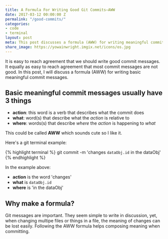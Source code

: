 ```yaml
---
title: A Formula For Writing Good Git Commits—AWW
date: 2017-03-12 00:00:00 Z
permalink: "/good-commits/"
categories:
- code
- terminal
layout: post
meta: This post discusses a formula (AWW) for writing meaningful commit messages with git.
share_image: https://yowainwright.imgix.net/icons/os.jpg
---
```


It is easy to reach agreement that we should write good commit messages. It equally as easy to reach agreement that most commit messages are not good. In this post, I will discuss a formula (AWW) for writing basic meaningful commit messages.

## Basic meaningful commit messages usually have 3 things

-  **action**: this word is a verb that describes what the commit does
-  **what**: word(s) that describe what the _action_ is relative to
-  **where**: words(s) that describe _where_ the _action_ is happening to _what_ 

This could be called **AWW** which sounds cute so I like it.

Here's a git terminal example:

{% highlight terminal %}
  git commit -m 'changes `dataObj.id` in the dataObj'
{% endhighlight %}

In the example above:
-  **action** is the word 'changes'
-  **what** is `dataObj.id`
-  **where** is 'in the dataObj'

## Why make a formula?

Git messages are important. They seem simple to write in discussion, yet, when changing multipe files or things in a file, the meaning of changes can be lost easily. Following the AWW formula helps composing meaning when committing. 
